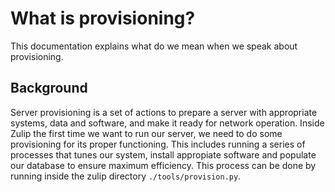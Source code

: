 # What is provisioning?

This documentation explains what do we mean when we speak about provisioning.

## Background

Server provisioning is a set of actions to prepare a server with appropriate systems, data and
software, and make it ready for network operation. Inside Zulip the first time we want to run our server,
we need to do some provisioning for its proper functioning. This includes running a series of processes that
tunes our system, install appropiate software and populate our database to ensure maximum efficiency.
This process can be done by running inside the zulip directory `./tools/provision.py`.
